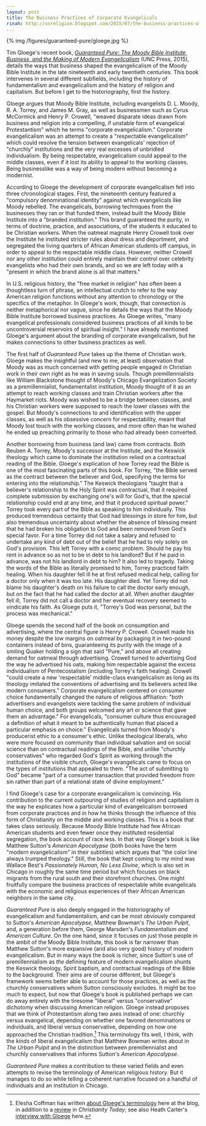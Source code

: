 ```yaml
---
layout: post
title: The Business Practices of Corporate Evangelicals
rinah: http://usreligion.blogspot.com/2015/07/the-business-practices-of-corporate.html
...
```


<div class="rightfig">
{% img /figures/guaranteed-pure/gloege.jpg %}
</div>

Tim Gloege's recent book, *[Guaranteed Pure: The Moody Bible Institute, Business, and the Making of Modern Evangelicalism](http://www.amazon.com/gp/product/1469621010/ref=as_li_tl?ie=UTF8&camp=1789&creative=390957&creativeASIN=1469621010&linkCode=as2&tag=thebacgla-20&linkId=BSBPMAFO2SLHW7TM)* (UNC Press, 2015), details the ways that business shaped the evangelicalism of the Moody Bible Institute in the late nineteenth and early twentieth centuries. This book intervenes in several different subfields, including the history of fundamentalism and evangelicalism and the history of religion and capitalism. But before I get to the historiography, first the history.

Gloege argues that Moody Bible Institute, including evangelists D. L. Moody, R. A. Torrey, and James M. Gray, as well as businessmen such as Cyrus McCormick and Henry P. Crowell, "weaved disparate ideas drawn from business and religion into a compelling, if unstable form of evangelical Protestantism" which he terms "corporate evangelicalism." Corporate evangelicalism was an attempt to create a "respectable evangelicalism" which could resolve the tension between evangelicals' rejection of "churchly" institutions and the very real excesses of unbridled individualism. By being respectable, evangelicalism could appeal to the middle classes, even if it lost its ability to appeal to the working classes. Being businesslike was a way of being modern without becoming a modernist.

According to Gloege the development of corporate evangelicalism fell into three chronological stages. First, the nineteenth century featured a "compulsory denominational identity" against which evangelicals like Moody rebelled. The evangelicals, borrowing techniques from the businesses they ran or that funded them, instead built the Moody Bible Institute into a "branded institution." This brand guaranteed the purity, in terms of doctrine, practice, and associations, of the students it educated to be Christian workers. When the oatmeal magnate Henry Crowell took over the Institute he instituted stricter rules about dress and deportment, and segregated the living quarters of African American students off campus, in order to appeal to the respectable middle class. However, neither Crowell nor any other institution could entirely maintain their control over celebrity evangelists who had their own brands, and so we are left today with a "present in which the brand alone is all that matters."

<!--more-->

In U.S. religious history, the "free market in religion" has often been a thoughtless turn of phrase, an intellectual crutch to refer to the way American religion functions without any attention to chronology or the specifics of the metaphor. In Gloege's work, though, that connection is neither metaphorical nor vague, since he details the ways that the Moody Bible Institute borrowed business practices. As Gloege writes, "many evangelical professionals considered business practices of all kinds to be uncontroversial reservoirs of spiritual insight." I have already mentioned Gloege's argument about the branding of corporate evangelicalism, but he makes connections to other business practices as well.

The first half of *Guaranteed Pure* takes up the theme of Christian work. Gloege makes the insightful (and new to me, at least) observation that Moody was as much concerned with getting people engaged in Christian work in their own right as he was in saving souls. Though premillennialists like William Blackstone thought of Moody's Chicago Evangelization Society as a premillennialist, fundamentalist institution, Moody thought of it as an attempt to reach working classes and train Christian workers after the Haymarket riots. Moody was wished to be a bridge between classes, and his Christian workers were supposed to reach the lower classes with the gospel. But Moody's connections to and identification with the upper classes, as well as his obsessive concern for respectability, meant that Moody lost touch with the working classes, and more often than he wished he ended up preaching primarily to those who had already been converted.

Another borrowing from business (and law) came from contracts. Both Reuben A. Torrey, Moody's successor at the Institute, and the Keswick theology which came to dominate the institution relied on a contractual reading of the Bible. Gloege's explication of how Torrey read the Bible is one of the most fascinating parts of this book. For Torrey, "the Bible served as the contract between the believer and God, specifying the terms for entering into the relationship." The Keswick theologians "taught that a believer's relationship to the Holy Spirit was contractual, that it required complete submission by exchanging one's will for God's, that the special relationship could end at any time, and that it produced spiritual power." Torrey took every part of the Bible as speaking to him individually. This produced tremendous certainty that God had blessings in store for him, but also tremendous uncertainty about whether the absence of blessing meant that he had broken his obligation to God and been removed from God's special favor. For a time Torrey did not take a salary and refused to undertake any kind of debt out of the belief that he had to rely solely on God's provision. This left Torrey with a comic problem. Should he pay his rent in advance so as not to be in debt to his landlord? But if he paid in advance, was not his landlord in debt to him? It also led to tragedy. Taking the words of the Bible as literally promised to him, Torrey practiced faith healing. When his daughter fell ill he at first refused medical help, calling for a doctor only when it was too late. His daughter died. Yet Torrey did not blame his daughter's death on his failure to call the doctor early enough, but on the fact that he had called the doctor at all. When another daughter fell ill, Torrey did not call a doctor and her eventual recovery seemed to vindicate his faith. As Gloege puts it, "Torrey's God was personal, but the process was mechanical."

Gloege spends the second half of the book on consumption and advertising, where the central figure is Henry P. Crowell. Crowell made his money despite the low margins on oatmeal by packaging it in two-pound containers instead of bins, guaranteeing its purity with the image of a smiling Quaker holding a sign that said "Pure," and above all creating demand for oatmeal through advertising. Crowell turned to advertising God the way he advertised his oats, making him respectable against the excess individualism of Pentecostalism (including Torrey's faith healing). Crowell "could create a new 'respectable' middle-class evangelicalism as long as its theology imitated the conventions of advertising and its believers acted like modern consumers." Corporate evangelicalism centered on consumer choice fundamentally changed the nature of religious affiliation: "both advertisers and evangelists were tackling the same problem of individual human choice, and both groups welcomed any art or science that gave them an advantage." For evangelicals, "consumer culture thus encouraged a definition of what it meant to be authentically human that placed a particular emphasis on choice." Evangelicals turned from Moody's producerist ethic to a consumer's ethic. Unlike theological liberals, who were more focused on community than individual salvation and on social science than on contractual readings of the Bible, and unlike "churchly conservatives" who regarded God's Spirit as working through the institutions of the visible church, Gloege's evangelicals came to focus on the types of institutions that appealed to them. "The act of submitting to God" became "part of a consumer transaction that provided freedom from sin rather than part of a relational state of divine employment."

I find Gloege's case for a corporate evangelicalism is convincing. His contribution to the current outpouring of studies of religion and capitalism is the way he explicates how a particular kind of evangelicalism borrowed from corporate practices and in how he thinks through the influence of this form of Christianity on the middle and working classes. This is a book that takes class seriously. Because Moody Bible Institute had few African American students and even fewer once they instituted residential segregation, the book account of race less. In that way Gloege's book is like Matthew Sutton's *American Apocalypse* (both books have the term "modern evangelicalism" in their subtitles) which argues that "the color line always trumped theology." Still, the book that kept coming to my mind was Wallace Best's *Passionately Human, No Less Divine*, which is also set in Chicago in roughly the same time period but which focuses on black migrants from the rural south and their storefront churches. One might fruitfully compare the business practices of respectable white evangelicals with the economic and religious experiences of their African American neighbors in the same city.

*Guaranteed Pure* is also deeply engaged in the historiography of evangelicalism and fundamentalism, and can be most obviously compared to Sutton's *American Apocalypse*, Matthew Bowman's *The Urban Pulpit*, and, a generation before them, George Marsden's *Fundamentalism and American Culture*. On the one hand, since it focuses on just those people in the ambit of the Moody Bible Institute, this book is far narrower than Matthew Sutton's more expansive (and also very good) history of modern evangelicalism. But in many ways the book is richer, since Sutton's use of premillennialism as *the* defining feature of modern evangelicalism shunts the Keswick theology, Spirit baptism, and contractual readings of the Bible to the background. Their aims are of course different, but Gloege's framework seems better able to account for those practices, as well as the churchly conservatives whom Sutton consciously excludes. It might be too much to expect, but now that Gloege's book is published perhaps we can do away entirely with the tiresome "liberal" versus "conservative" dichotomy when discussing American religion. Gloege instead proposes that we think of Protestantism along two axes instead of one: churchly versus evangelical, depending on whether one favored denominations or individuals, and liberal versus conservative, depending on how one approached the Christian tradition.[^1] This terminology fits well, I think, with the kinds of liberal evangelicalism that Matthew Bowman writes about in *The Urban Pulpit* and in the distinction between premillennialist and churchly conservatives that informs Sutton's *American Apocalypse*.

*Guaranteed Pure* makes a contribution to these varied fields and even attempts to revise the terminology of American religious history. But it manages to do so while telling a coherent narrative focused on a handful of individuals and an institution in Chicago.

[^1]: Elesha Coffman has written [about Gloege's terminology](http://usreligion.blogspot.com/2015/06/conservative-vs-liberal-or-evangelical.html) here at the blog, in addition to a [review](http://www.christianitytoday.com/ct/2015/june-web-only/how-evangelicalism-built-its-brand-loyalty.html) in *Christianity Today*; see also Heath Carter's [interview with Gloege](http://usreligion.blogspot.com/2015/04/guaranteed-pure-conversation-with-tim.html) here.
